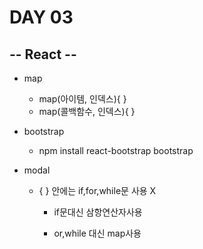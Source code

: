 # DAY 03

## -- React --

- map

  - map(아이템, 인덱스){ }

  * map(콜백함수, 인덱스){ }

- bootstrap
  - npm install react-bootstrap bootstrap

- modal

  - { } 안에는 if,for,while문 사용 X

    - if문대신 삼항연산자사용 

    - or,while 대신 map사용